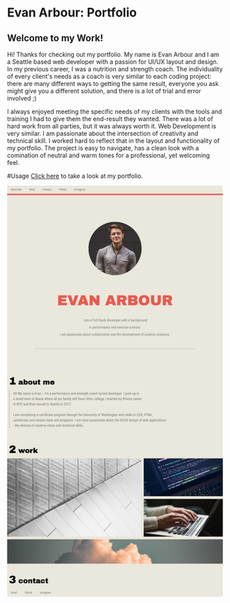 # Evan Arbour: Portfolio

## Welcome to my Work!

Hi! Thanks for checking out my portfolio. My name is Evan Arbour and I am a Seattle based web developer with a passion for UI/UX layout and design.
In my previous career, I was a nutrition and strength coach. The individuality of every client's needs as a coach is very similar to each coding
project: there are many different ways to getting the same result, everyone you ask might give you a different solution, and there is a lot of
trial and error involved ;)

I always enjoyed meeting the specific needs of my clients with the tools and training I had to give them the end-result they wanted. There was a
lot of hard work from all parties, but it was always worth it. Web Development is very similar. I am passionate about the intersection of
creativity and technical skill. I worked hard to reflect that in the layout and functionality of my portfolio. The project is easy to navigate,
has a clean look with a comination of neutral and warm tones for a professional, yet welcoming feel.

#Usage
[Click here](https://evanarbour.github.io/Arbour-Portfolio/) to take a look at my portfolio.

![portfolio](./images/screencapture.png)
